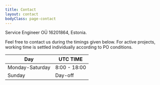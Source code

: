 ```yaml
---
title: Contact
layout: contact
bodyClass: page-contact
---
```


Service Engineer OÜ 16201864, Estonia.

Feel free to contact us during the timings given below.
For active projects, working time is settled individually according to PO conditions.

| Day       | UTC TIME        |
| --------- | --------------- |
| Monday-Saturday | 8:00 - 18:00 |
| Sunday | Day-off         |
